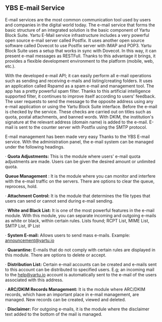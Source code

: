 ## YBS E-mail Service

E-mail services are the most common communication tool used by users and companies in the digital world today. The e-mail service that forms the basic structure of an integrated solution is the basic component of Yartu Block Suite. Yartu E-Mail service infrastructure includes a very powerful open source e-mail server called Postfix. It uses another open source software called Dovecot to use Postfix server with IMAP and POP3. Yartu Block Suite uses a setup that works in sync with Dovecot. In this way, it can present e-mail messages as RESTFull. Thanks to this advantage it brings, it provides a flexible development environment to the platform (mobile, web, etc.).

With the developed e-mail API; it can easily perform all e-mail operations such as sending and receiving e-mails and listing/creating folders. It uses an application called Rspamd as a spam e-mail and management tool. The app has a pretty powerful spam filter. Thanks to this artificial intelligence supported filter, it continues to improve itself according to users' feedback. The user requests to send the message to the opposite address using any e-mail application or using the Yartu Block Suite interface. Before the e-mail is checked by the service. These checks are carried out on titles such as quota, postal attachments, and banned words. With DKIM, the institution's signature at the relevant address (domain name) is added to the e-mail. E-mail is sent to the counter server with Postfix using the SMTP protocol.

E-mail management has been made very easy Thanks to the YBS E-mail service. With the administration panel, the e-mail system can be managed under the following headings.

· **Quota Adjustments:** This is the module where users' e-mail quota adjustments are made. Users can be given the desired amount or unlimited quota.

**Queue Management** : It is the module where you can monitor and interfere with the e-mail traffic on the servers. There are options to clear the queue, reprocess, hold.

· **Attachment Control:** It is the module that determines the file types that users can send or cannot send during e-mail sending.

· **White and Black List:** It is one of the most powerful features in the e-mail module. With this module, you can separate incoming and outgoing e-mails as white or black, within certain rules. Lists found; RCPT List, MIME List, SMTP List, IP List

· **System E-mail:** Allows users to send mass e-mails. Example: announcement@yartu.io

· **Quarantine:** E-mails that do not comply with certain rules are displayed in this module. There are options to delete or accept.

· **Distribution List:** Certain e-mail accounts can be created and e-mails sent to this account can be distributed to specified users. E.g; an incoming mail to the help@yartu.io account is automatically sent to the e-mail of the users associated with this address.

· **ARC/DKIM Records Management:** It is the module where ARC/DKIM records, which have an important place in e-mail management, are managed. New records can be created, viewed and deleted.

· **Disclaimer:** For outgoing e-mails, it is the module where the disclaimer text added to the bottom of the mail is managed.
